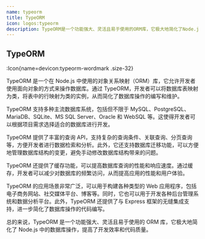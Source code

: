 ```yaml
---
name: typeorm
title: TypeORM
icon: logos:typeorm
description: TypeORM是一个功能强大、灵活且易于使用的ORM库，它极大地简化了Node.js中的数据库操作，提高了开发效率和代码质量。
---
```


## TypeORM

:Icon{name=devicon:typeorm-wordmark .size-32}

TypeORM 是一个在 Node.js 中使用的对象关系映射（ORM）库，它允许开发者使用面向对象的方式来操作数据库。通过 TypeORM，开发者可以将数据库表映射为类，将表中的行映射为类的实例，从而简化了数据库操作的编写和维护。

TypeORM 支持多种主流数据库系统，包括但不限于 MySQL、PostgreSQL、MariaDB、SQLite、MS SQL Server、Oracle 和 WebSQL 等。这使得开发者可以根据项目需求选择适合的数据库进行开发。

TypeORM 提供了丰富的查询 API，支持复杂的查询条件、关联查询、分页查询等，方便开发者进行数据检索和分析。此外，它还支持数据库迁移功能，可以方便地管理数据库结构的变更，避免手动修改数据库结构带来的问题。

TypeORM 还提供了缓存功能，可以提高数据库查询的性能和响应速度。通过缓存，开发者可以减少对数据库的频繁访问，从而提高应用的性能和用户体验。

TypeORM 的应用场景非常广泛，可以用于构建各种类型的 Web 应用程序，包括电子商务网站、社交媒体平台、博客等。同时，它也可以用于开发各种后台管理系统和数据分析平台。此外，TypeORM 还提供了与 Express 框架的无缝集成支持，进一步简化了数据库操作的代码编写。

总的来说，TypeORM 是一个功能强大、灵活且易于使用的 ORM 库，它极大地简化了 Node.js 中的数据库操作，提高了开发效率和代码质量。
